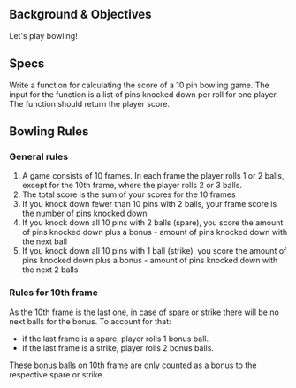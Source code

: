 ## Background & Objectives

Let's play bowling!

## Specs

Write a function for calculating the score of a 10 pin bowling game.
The input for the function is a list of pins knocked down per roll for one player.
The function should return the player score.

## Bowling Rules

### General rules

1. A game consists of 10 frames. In each frame the player rolls 1 or 2 balls, except for the 10th frame, where the player rolls 2 or 3 balls.
1. The total score is the sum of your scores for the 10 frames
1. If you knock down fewer than 10 pins with 2 balls, your frame score is the number of pins knocked down
1. If you knock down all 10 pins with 2 balls (spare), you score the amount of pins knocked down plus a bonus - amount of pins knocked down with the next ball
1. If you knock down all 10 pins with 1 ball (strike), you score the amount of pins knocked down plus a bonus - amount of pins knocked down with the next 2 balls

### Rules for 10th frame

As the 10th frame is the last one, in case of spare or strike there will be no next balls for the bonus. To account for that:

- if the last frame is a spare, player rolls 1 bonus ball.
- if the last frame is a strike, player rolls 2 bonus balls.

These bonus balls on 10th frame are only counted as a bonus to the respective spare or strike.
